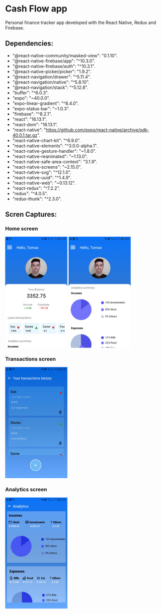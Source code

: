 # Cash Flow app

Personal finance tracker app developed with the React Native, Redux and Firebase.

## Dependencies:

-   "@react-native-community/masked-view": "0.1.10".
-   "@react-native-firebase/app": "^10.3.0".
-   "@react-native-firebase/auth": "^10.3.1".
-   "@react-native-picker/picker": "1.9.2".
-   "@react-navigation/drawer": "^5.11.4".
-   "@react-navigation/native": "^5.8.10".
-   "@react-navigation/stack": "^5.12.8".
-   "buffer": "^6.0.3".
-   "expo": "~40.0.0".
-   "expo-linear-gradient": "^8.4.0".
-   "expo-status-bar": "~1.0.3".
-   "firebase": "^8.2.1".
-   "react": "16.13.1".
-   "react-dom": "16.13.1".
-   "react-native": "https://github.com/expo/react-native/archive/sdk-40.0.1.tar.gz".
-   "react-native-chart-kit": "^6.9.0".
-   "react-native-elements": "^3.0.0-alpha.1".
-   "react-native-gesture-handler": "~1.8.0".
-   "react-native-reanimated": "~1.13.0".
-   "react-native-safe-area-context": "3.1.9".
-   "react-native-screens": "~2.15.0".
-   "react-native-svg": "^12.1.0".
-   "react-native-uuid": "^1.4.9".
-   "react-native-web": "~0.13.12".
-   "react-redux": "^7.2.2".
-   "redux": "^4.0.5".
-   "redux-thunk": "^2.3.0".

## Scren Captures:

### Home screen

<img src="assets/1.jpg" width="200" />

<img src="assets/2.jpg" width="200" />

### Transactions screen

<img src="assets/3.jpg" width="200" />

### Analytics screen

<img src="assets/4.jpg" width="200" />
